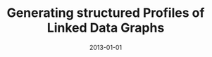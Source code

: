 ---
title: "Generating structured Profiles of Linked Data Graphs"
authors: "Fetahu, Besnik; Dietze, Stefan; Nunes, Bernardo Pereira; Taibi, Davide; Casanova, Marco Antonio"
collection: publications
permalink: /publication/2013-DBLP_conf_semweb_FetahuDNTC13
date: 2013-01-01
venue: "Proceedings of the ISWC 2013 Posters  &  Demonstrations Track, Sydney, Australia, October 23, 2013"
---
